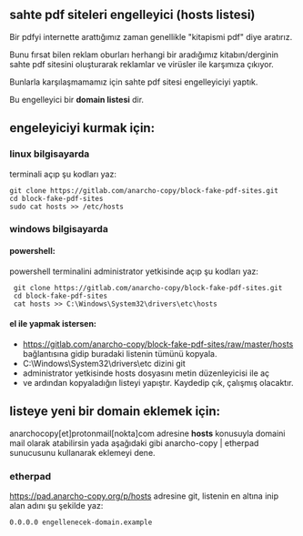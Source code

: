 ## sahte pdf siteleri engelleyici (hosts listesi)

Bir pdfyi internette arattığımız zaman genellikle "kitapismi pdf" diye aratırız. 

Bunu fırsat bilen reklam oburları herhangi bir aradığımız kitabın/derginin sahte pdf sitesini oluşturarak reklamlar ve virüsler ile karşımıza çıkıyor.

Bunlarla karşılaşmamamız için sahte pdf sitesi engelleyiciyi yaptık.

Bu engelleyici bir **domain listesi** dir. 

## engeleyiciyi kurmak için:

### linux bilgisayarda
terminali açıp şu kodları yaz:

    git clone https://gitlab.com/anarcho-copy/block-fake-pdf-sites.git
    cd block-fake-pdf-sites
    sudo cat hosts >> /etc/hosts

### windows bilgisayarda 

#### powershell:
powershell terminalini administrator yetkisinde açıp şu kodları yaz:

     git clone https://gitlab.com/anarcho-copy/block-fake-pdf-sites.git
     cd block-fake-pdf-sites
     cat hosts >> C:\Windows\System32\drivers\etc\hosts
     

#### el ile yapmak istersen:

- https://gitlab.com/anarcho-copy/block-fake-pdf-sites/raw/master/hosts bağlantısına gidip buradaki listenin tümünü kopyala.
- C:\Windows\System32\drivers\etc dizini git
- administrator  yetkisinde hosts dosyasını metin düzenleyicisi ile aç
- ve ardından kopyaladığın listeyi yapıştır.  Kaydedip çık, çalışmış
  olacaktır.


## listeye yeni bir domain eklemek için:

anarchocopy[et]protonmail[nokta]com adresine ****hosts**** konusuyla domaini mail olarak atabilirsin yada aşağıdaki gibi anarcho-copy | etherpad sunucusunu kullanarak eklemeyi dene.

### etherpad

https://pad.anarcho-copy.org/p/hosts adresine git, listenin en altına inip alan adını şu şekilde yaz:

    0.0.0.0 engellenecek-domain.example